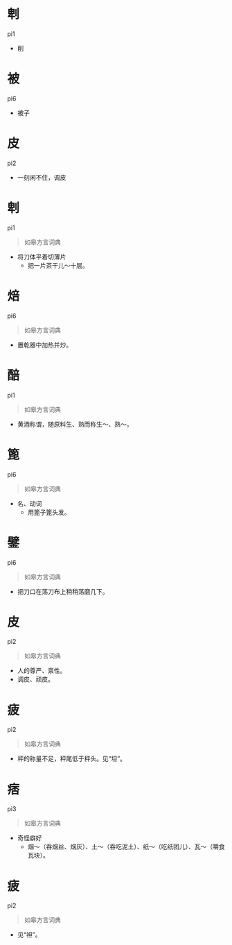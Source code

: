# 𠜱
pi1
- 削

# 被
pi6
- 被子

# 皮
pi2
- 一刻闲不住，调皮

# 𠜱
pi1
> 如皋方言词典
- 将刀体平着切薄片
  - 把一片茶干儿～十层。

# 焙
pi6
> 如皋方言词典
- 置乾器中加热并炒。

# 醅
pi1
> 如皋方言词典
- 黄酒称谓，随原料生、熟而称生～、熟～。

# 篦
pi6
> 如皋方言词典
- 名、动词
  - 用篦子篦头发。

# 鐾
pi6
> 如皋方言词典
- 把刀口在荡刀布上稍稍荡磨几下。

# 皮
pi2
> 如皋方言词典
- 人的尊严、禀性。
- 调皮、顽皮。

# 疲
pi2
> 如皋方言词典
- 秤的称量不足，秤尾低于秤头。见“坦”。

# 痞
pi3
> 如皋方言词典
- 奇怪癖好
  - 烟～（吞烟丝、烟灰）、土～（吞吃泥土）、纸～（吃纸团儿）、瓦～（嚼食瓦块）。

# 疲
pi2
> 如皋方言词典
- 见“袒”。
